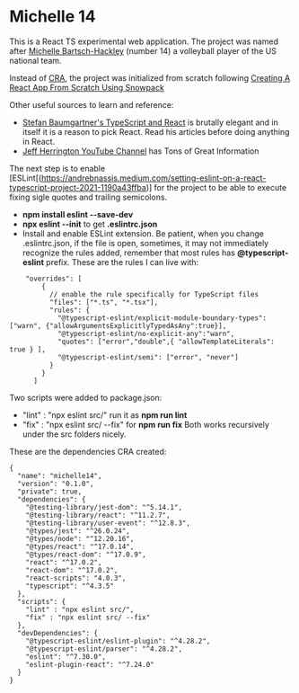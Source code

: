# Michelle 14
This is a React TS experimental web application. The project was named after [Michelle Bartsch-Hackley](https://youtu.be/p7bvtVlCeAg) (number 14) a volleyball player of the US national team. 

Instead of [CRA](https://create-react-app.dev/docs/adding-typescript), the project was initialized from scratch following 
[Creating A React App From Scratch Using Snowpack](https://youtu.be/QAwW0E9BXKc)

Other useful sources to learn and reference:
- [Stefan Baumgartner's TypeScript and React](https://fettblog.eu/typescript-react/) is brutally elegant and in itself it is a reason to pick React. Read his articles before doing anything in React.
- [Jeff Herrington YouTube Channel](https://www.youtube.com/watch?v=Cos-ctPX5hw)  has Tons of Great Information

The next step is to enable [ESLint[(https://andrebnassis.medium.com/setting-eslint-on-a-react-typescript-project-2021-1190a43ffba)] for the project to be able to execute
fixing sigle quotes and trailing semicolons.
- **npm install eslint --save-dev** 
- **npx eslint --init** to get **.eslintrc.json**
- Install and enable ESLint extension. Be patient, when you change .eslintrc.json, if the file is open, sometimes, it may not immediately recognize the rules added, remember that most rules has **@typescript-eslint** prefix. 
These are the rules I can live with:
```
    "overrides": [
        {
          // enable the rule specifically for TypeScript files
          "files": ["*.ts", "*.tsx"],
          "rules": {
            "@typescript-eslint/explicit-module-boundary-types": ["warn", {"allowArgumentsExplicitlyTypedAsAny":true}],
            "@typescript-eslint/no-explicit-any":"warn",
            "quotes": ["error","double",{ "allowTemplateLiterals": true } ],
            "@typescript-eslint/semi": ["error", "never"]
          }
        }
      ]
```

Two scripts were added to package.json:
- "lint" : "npx eslint src/" run it as **npm run lint**
- "fix" : "npx eslint src/ --fix" for **npm run fix**
Both works recursively under the src folders nicely.

These are the dependencies CRA created:
```
{
  "name": "michelle14",
  "version": "0.1.0",
  "private": true,
  "dependencies": {
    "@testing-library/jest-dom": "^5.14.1",
    "@testing-library/react": "^11.2.7",
    "@testing-library/user-event": "^12.8.3",
    "@types/jest": "^26.0.24",
    "@types/node": "^12.20.16",
    "@types/react": "^17.0.14",
    "@types/react-dom": "^17.0.9",
    "react": "^17.0.2",
    "react-dom": "^17.0.2",
    "react-scripts": "4.0.3",
    "typescript": "^4.3.5"
  },
  "scripts": {
    "lint" : "npx eslint src/",
    "fix" : "npx eslint src/ --fix"
  },
  "devDependencies": {
    "@typescript-eslint/eslint-plugin": "^4.28.2",
    "@typescript-eslint/parser": "^4.28.2",
    "eslint": "^7.30.0",
    "eslint-plugin-react": "^7.24.0"
  }
}
```
